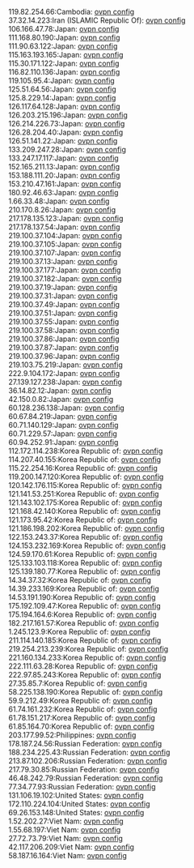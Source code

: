 119.82.254.66:Cambodia: [ovpn config](vpn/119_82_254_66.ovpn)  
37.32.14.223:Iran (ISLAMIC Republic Of): [ovpn config](vpn/37_32_14_223.ovpn)  
106.166.47.78:Japan: [ovpn config](vpn/106_166_47_78.ovpn)  
111.168.80.190:Japan: [ovpn config](vpn/111_168_80_190.ovpn)  
111.90.63.122:Japan: [ovpn config](vpn/111_90_63_122.ovpn)  
115.163.193.165:Japan: [ovpn config](vpn/115_163_193_165.ovpn)  
115.30.171.122:Japan: [ovpn config](vpn/115_30_171_122.ovpn)  
116.82.110.136:Japan: [ovpn config](vpn/116_82_110_136.ovpn)  
119.105.95.4:Japan: [ovpn config](vpn/119_105_95_4.ovpn)  
125.51.64.56:Japan: [ovpn config](vpn/125_51_64_56.ovpn)  
125.8.229.14:Japan: [ovpn config](vpn/125_8_229_14.ovpn)  
126.117.64.128:Japan: [ovpn config](vpn/126_117_64_128.ovpn)  
126.203.215.196:Japan: [ovpn config](vpn/126_203_215_196.ovpn)  
126.214.226.73:Japan: [ovpn config](vpn/126_214_226_73.ovpn)  
126.28.204.40:Japan: [ovpn config](vpn/126_28_204_40.ovpn)  
126.51.141.22:Japan: [ovpn config](vpn/126_51_141_22.ovpn)  
133.209.247.28:Japan: [ovpn config](vpn/133_209_247_28.ovpn)  
133.247.17.117:Japan: [ovpn config](vpn/133_247_17_117.ovpn)  
152.165.211.13:Japan: [ovpn config](vpn/152_165_211_13.ovpn)  
153.188.111.20:Japan: [ovpn config](vpn/153_188_111_20.ovpn)  
153.210.47.161:Japan: [ovpn config](vpn/153_210_47_161.ovpn)  
180.92.46.63:Japan: [ovpn config](vpn/180_92_46_63.ovpn)  
1.66.33.48:Japan: [ovpn config](vpn/1_66_33_48.ovpn)  
210.170.8.26:Japan: [ovpn config](vpn/210_170_8_26.ovpn)  
217.178.135.123:Japan: [ovpn config](vpn/217_178_135_123.ovpn)  
217.178.137.54:Japan: [ovpn config](vpn/217_178_137_54.ovpn)  
219.100.37.104:Japan: [ovpn config](vpn/219_100_37_104.ovpn)  
219.100.37.105:Japan: [ovpn config](vpn/219_100_37_105.ovpn)  
219.100.37.107:Japan: [ovpn config](vpn/219_100_37_107.ovpn)  
219.100.37.13:Japan: [ovpn config](vpn/219_100_37_13.ovpn)  
219.100.37.177:Japan: [ovpn config](vpn/219_100_37_177.ovpn)  
219.100.37.182:Japan: [ovpn config](vpn/219_100_37_182.ovpn)  
219.100.37.19:Japan: [ovpn config](vpn/219_100_37_19.ovpn)  
219.100.37.31:Japan: [ovpn config](vpn/219_100_37_31.ovpn)  
219.100.37.49:Japan: [ovpn config](vpn/219_100_37_49.ovpn)  
219.100.37.51:Japan: [ovpn config](vpn/219_100_37_51.ovpn)  
219.100.37.55:Japan: [ovpn config](vpn/219_100_37_55.ovpn)  
219.100.37.58:Japan: [ovpn config](vpn/219_100_37_58.ovpn)  
219.100.37.86:Japan: [ovpn config](vpn/219_100_37_86.ovpn)  
219.100.37.87:Japan: [ovpn config](vpn/219_100_37_87.ovpn)  
219.100.37.96:Japan: [ovpn config](vpn/219_100_37_96.ovpn)  
219.103.75.219:Japan: [ovpn config](vpn/219_103_75_219.ovpn)  
222.9.104.172:Japan: [ovpn config](vpn/222_9_104_172.ovpn)  
27.139.127.238:Japan: [ovpn config](vpn/27_139_127_238.ovpn)  
36.14.82.12:Japan: [ovpn config](vpn/36_14_82_12.ovpn)  
42.150.0.82:Japan: [ovpn config](vpn/42_150_0_82.ovpn)  
60.128.236.138:Japan: [ovpn config](vpn/60_128_236_138.ovpn)  
60.67.84.219:Japan: [ovpn config](vpn/60_67_84_219.ovpn)  
60.71.140.129:Japan: [ovpn config](vpn/60_71_140_129.ovpn)  
60.71.229.57:Japan: [ovpn config](vpn/60_71_229_57.ovpn)  
60.94.252.91:Japan: [ovpn config](vpn/60_94_252_91.ovpn)  
112.172.114.238:Korea Republic of: [ovpn config](vpn/112_172_114_238.ovpn)  
114.207.40.155:Korea Republic of: [ovpn config](vpn/114_207_40_155.ovpn)  
115.22.254.16:Korea Republic of: [ovpn config](vpn/115_22_254_16.ovpn)  
119.200.147.120:Korea Republic of: [ovpn config](vpn/119_200_147_120.ovpn)  
120.142.176.115:Korea Republic of: [ovpn config](vpn/120_142_176_115.ovpn)  
121.141.53.251:Korea Republic of: [ovpn config](vpn/121_141_53_251.ovpn)  
121.143.102.175:Korea Republic of: [ovpn config](vpn/121_143_102_175.ovpn)  
121.168.42.140:Korea Republic of: [ovpn config](vpn/121_168_42_140.ovpn)  
121.173.95.42:Korea Republic of: [ovpn config](vpn/121_173_95_42.ovpn)  
121.186.198.202:Korea Republic of: [ovpn config](vpn/121_186_198_202.ovpn)  
122.153.243.37:Korea Republic of: [ovpn config](vpn/122_153_243_37.ovpn)  
124.153.232.169:Korea Republic of: [ovpn config](vpn/124_153_232_169.ovpn)  
124.59.170.61:Korea Republic of: [ovpn config](vpn/124_59_170_61.ovpn)  
125.133.103.118:Korea Republic of: [ovpn config](vpn/125_133_103_118.ovpn)  
125.139.180.77:Korea Republic of: [ovpn config](vpn/125_139_180_77.ovpn)  
14.34.37.32:Korea Republic of: [ovpn config](vpn/14_34_37_32.ovpn)  
14.39.233.169:Korea Republic of: [ovpn config](vpn/14_39_233_169.ovpn)  
14.53.191.190:Korea Republic of: [ovpn config](vpn/14_53_191_190.ovpn)  
175.192.109.47:Korea Republic of: [ovpn config](vpn/175_192_109_47.ovpn)  
175.194.164.6:Korea Republic of: [ovpn config](vpn/175_194_164_6.ovpn)  
182.217.161.57:Korea Republic of: [ovpn config](vpn/182_217_161_57.ovpn)  
1.245.123.9:Korea Republic of: [ovpn config](vpn/1_245_123_9.ovpn)  
211.114.140.185:Korea Republic of: [ovpn config](vpn/211_114_140_185.ovpn)  
219.254.213.239:Korea Republic of: [ovpn config](vpn/219_254_213_239.ovpn)  
221.160.134.233:Korea Republic of: [ovpn config](vpn/221_160_134_233.ovpn)  
222.111.63.28:Korea Republic of: [ovpn config](vpn/222_111_63_28.ovpn)  
222.97.85.243:Korea Republic of: [ovpn config](vpn/222_97_85_243.ovpn)  
27.35.85.7:Korea Republic of: [ovpn config](vpn/27_35_85_7.ovpn)  
58.225.138.190:Korea Republic of: [ovpn config](vpn/58_225_138_190.ovpn)  
59.9.212.49:Korea Republic of: [ovpn config](vpn/59_9_212_49.ovpn)  
61.74.161.232:Korea Republic of: [ovpn config](vpn/61_74_161_232.ovpn)  
61.78.151.217:Korea Republic of: [ovpn config](vpn/61_78_151_217.ovpn)  
61.85.164.70:Korea Republic of: [ovpn config](vpn/61_85_164_70.ovpn)  
203.177.99.52:Philippines: [ovpn config](vpn/203_177_99_52.ovpn)  
178.187.24.56:Russian Federation: [ovpn config](vpn/178_187_24_56.ovpn)  
188.234.225.43:Russian Federation: [ovpn config](vpn/188_234_225_43.ovpn)  
213.87.102.206:Russian Federation: [ovpn config](vpn/213_87_102_206.ovpn)  
217.79.30.85:Russian Federation: [ovpn config](vpn/217_79_30_85.ovpn)  
46.48.242.79:Russian Federation: [ovpn config](vpn/46_48_242_79.ovpn)  
77.34.77.93:Russian Federation: [ovpn config](vpn/77_34_77_93.ovpn)  
131.106.19.102:United States: [ovpn config](vpn/131_106_19_102.ovpn)  
172.110.224.104:United States: [ovpn config](vpn/172_110_224_104.ovpn)  
69.26.153.148:United States: [ovpn config](vpn/69_26_153_148.ovpn)  
1.52.202.27:Viet Nam: [ovpn config](vpn/1_52_202_27.ovpn)  
1.55.68.197:Viet Nam: [ovpn config](vpn/1_55_68_197.ovpn)  
27.72.73.79:Viet Nam: [ovpn config](vpn/27_72_73_79.ovpn)  
42.117.206.209:Viet Nam: [ovpn config](vpn/42_117_206_209.ovpn)  
58.187.16.164:Viet Nam: [ovpn config](vpn/58_187_16_164.ovpn)  
